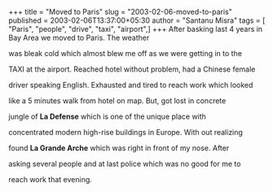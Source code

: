 +++
title = "Moved to Paris"
slug = "2003-02-06-moved-to-paris"
published = 2003-02-06T13:37:00+05:30
author = "Santanu Misra"
tags = [ "Paris", "people", "drive", "taxi", "airport",]
+++
After basking last 4 years in Bay Area we moved to Paris. The weather
was bleak cold which almost blew me off as we were getting in to the
TAXI at the airport. Reached hotel without problem, had a Chinese female
driver speaking English. Exhausted and tired to reach work which looked
like a 5 minutes walk from hotel on map. But, got lost in concrete
jungle of **La Defense** which is one of the unique place with
concentrated modern high-rise buildings in Europe. With out realizing
found **La Grande Arche** which was right in front of my nose. After
asking several people and at last police which was no good for me to
reach work that evening.

